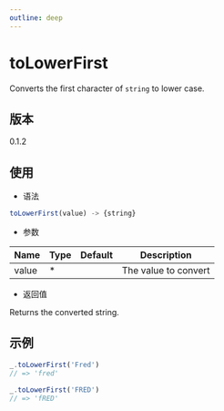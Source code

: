 ```yaml
---
outline: deep
---
```


# toLowerFirst

Converts the first character of `string` to lower case.

## 版本

0.1.2

## 使用

- 语法

```js
toLowerFirst(value) -> {string}
```

- 参数

| Name    | Type  | Default | Description                |
|---------|-------|---------|----------------------------|
| value   | *     |         | The value to convert       |

- 返回值

Returns the converted string.

## 示例

```js
_.toLowerFirst('Fred')
// => 'fred'

_.toLowerFirst('FRED')
// => 'fRED'
```
